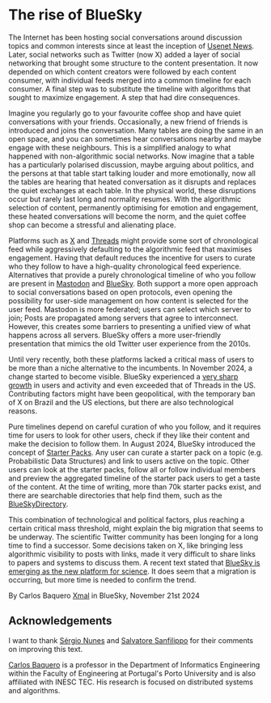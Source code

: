 # The rise of BlueSky

The Internet has been hosting social conversations around discussion topics and common interests since at least the inception of [Usenet News](https://en.wikipedia.org/wiki/Usenet). Later, social networks such as Twitter (now X) added a layer of social networking that brought some structure to the content presentation. It now depended on which content creators were followed by each content consumer, with individual feeds merged into a common timeline for each consumer. A final step was to substitute the timeline with algorithms that sought to maximize engagement. A step that had dire consequences.


Imagine you regularly go to your favourite coffee shop and have quiet conversations with your friends. Occasionally, a new friend of friends is introduced and joins the conversation. Many tables are doing the same in an open space, and you can sometimes hear conversations nearby and maybe engage with these neighbours. This is a simplified analogy to what happened with non-algorithmic social networks. Now imagine that a table has a particularly polarised discussion, maybe arguing about politics, and the persons at that table start talking louder and more emotionally, now all the tables are hearing that heated conversation as it disrupts and replaces the quiet exchanges at each table. In the physical world, these disruptions occur but rarely last long and normality resumes. With the algorithmic selection of content, permanently optimising for emotion and engagement, these heated conversations will become the norm, and the quiet coffee shop can become a stressful and alienating place. 

Platforms such as [X](https://x.com/) and [Threads](https://www.threads.net/) might provide some sort of chronological feed while aggressively defaulting to the algorithmic feed that maximises engagement. Having that default reduces the incentive for users to curate who they follow to have a high-quality chronological feed experience. Alternatives that provide a purely chronological timeline of who you follow are present in [Mastodon](https://en.wikipedia.org/wiki/Mastodon_(social_network)) and [BlueSky](https://bsky.app/). Both support a more open approach to social conversations based on open protocols, even opening the possibility for user-side management on how content is selected for the user feed. Mastodon is more federated; users can select which server to join; Posts are propagated among servers that agree to interconnect. However, this creates some barriers to presenting a unified view of what happens across all servers. BlueSky offers a more user-friendly presentation that mimics the old Twitter user experience from the 2010s. 

Until very recently, both these platforms lacked a critical mass of users to be more than a niche alternative to the incumbents. In November 2024, a change started to become visible. BlueSky experienced a [very sharp growth](https://www.similarweb.com/blog/insights/social-media-news/bluesky-sustained-growth/) in users and activity and even exceeded that of Threads in the US. Contributing factors might have been geopolitical, with the temporary ban of X on Brazil and the US elections, but there are also technological reasons.

Pure timelines depend on careful curation of who you follow, and it requires time for users to look for other users, check if they like their content and make the decision to follow them. In August 2024, BlueSky introduced the concept of [Starter Packs](https://bsky.social/about/blog/06-26-2024-starter-packs). Any user can curate a starter pack on a topic (e.g. Probabilistic Data Structures) and link to users active on the topic. Other users can look at the starter packs, follow all or follow individual members and preview the aggregated timeline of the starter pack users to get a taste of the content. At the time of writing, more than 70k starter packs exist, and there are searchable directories that help find them, such as the [BlueSkyDirectory](https://blueskydirectory.com/starter-packs/all).

This combination of technological and political factors, plus reaching a certain critical mass threshold, might explain the big migration that seems to be underway. The scientific Twitter community has been longing for a long time to find a successor. Some decisions taken on X, like bringing less algorithmic visibility to posts with links, made it very difficult to share links to papers and systems to discuss them. A recent text stated that [BlueSky is emerging as the new platform for science](https://mikeyoungacademy.dk/bluesky-is-emerging-as-the-new-platform-for-science/). It does seem that a migration is occurring, but more time is needed to confirm the trend.    

By Carlos Baquero [Xmal](https://bsky.app/profile/xmal.bsky.social) in BlueSky, November 21st 2024

## Acknowledgements

I want to thank [Sérgio Nunes](https://bsky.app/profile/snunes.bsky.social) and [Salvatore Sanfilippo](https://bsky.app/profile/antirez.bsky.social) for their comments on improving this text.

[Carlos Baquero](https://cbaquero.github.io/web/) is a professor in the Department of Informatics Engineering within the Faculty of Engineering at Portugal's Porto University and is also affiliated with INESC TEC. His research is focused on distributed systems and algorithms.
